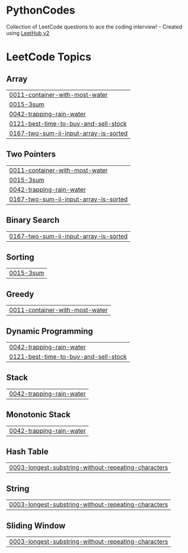 # PythonCodes
Collection of LeetCode questions to ace the coding interview! - Created using [LeetHub v2](https://github.com/arunbhardwaj/LeetHub-2.0)

<!---LeetCode Topics Start-->
# LeetCode Topics
## Array
|  |
| ------- |
| [0011-container-with-most-water](https://github.com/ankushgupta365/PythonCodes/tree/master/0011-container-with-most-water) |
| [0015-3sum](https://github.com/ankushgupta365/PythonCodes/tree/master/0015-3sum) |
| [0042-trapping-rain-water](https://github.com/ankushgupta365/PythonCodes/tree/master/0042-trapping-rain-water) |
| [0121-best-time-to-buy-and-sell-stock](https://github.com/ankushgupta365/PythonCodes/tree/master/0121-best-time-to-buy-and-sell-stock) |
| [0167-two-sum-ii-input-array-is-sorted](https://github.com/ankushgupta365/PythonCodes/tree/master/0167-two-sum-ii-input-array-is-sorted) |
## Two Pointers
|  |
| ------- |
| [0011-container-with-most-water](https://github.com/ankushgupta365/PythonCodes/tree/master/0011-container-with-most-water) |
| [0015-3sum](https://github.com/ankushgupta365/PythonCodes/tree/master/0015-3sum) |
| [0042-trapping-rain-water](https://github.com/ankushgupta365/PythonCodes/tree/master/0042-trapping-rain-water) |
| [0167-two-sum-ii-input-array-is-sorted](https://github.com/ankushgupta365/PythonCodes/tree/master/0167-two-sum-ii-input-array-is-sorted) |
## Binary Search
|  |
| ------- |
| [0167-two-sum-ii-input-array-is-sorted](https://github.com/ankushgupta365/PythonCodes/tree/master/0167-two-sum-ii-input-array-is-sorted) |
## Sorting
|  |
| ------- |
| [0015-3sum](https://github.com/ankushgupta365/PythonCodes/tree/master/0015-3sum) |
## Greedy
|  |
| ------- |
| [0011-container-with-most-water](https://github.com/ankushgupta365/PythonCodes/tree/master/0011-container-with-most-water) |
## Dynamic Programming
|  |
| ------- |
| [0042-trapping-rain-water](https://github.com/ankushgupta365/PythonCodes/tree/master/0042-trapping-rain-water) |
| [0121-best-time-to-buy-and-sell-stock](https://github.com/ankushgupta365/PythonCodes/tree/master/0121-best-time-to-buy-and-sell-stock) |
## Stack
|  |
| ------- |
| [0042-trapping-rain-water](https://github.com/ankushgupta365/PythonCodes/tree/master/0042-trapping-rain-water) |
## Monotonic Stack
|  |
| ------- |
| [0042-trapping-rain-water](https://github.com/ankushgupta365/PythonCodes/tree/master/0042-trapping-rain-water) |
## Hash Table
|  |
| ------- |
| [0003-longest-substring-without-repeating-characters](https://github.com/ankushgupta365/PythonCodes/tree/master/0003-longest-substring-without-repeating-characters) |
## String
|  |
| ------- |
| [0003-longest-substring-without-repeating-characters](https://github.com/ankushgupta365/PythonCodes/tree/master/0003-longest-substring-without-repeating-characters) |
## Sliding Window
|  |
| ------- |
| [0003-longest-substring-without-repeating-characters](https://github.com/ankushgupta365/PythonCodes/tree/master/0003-longest-substring-without-repeating-characters) |
<!---LeetCode Topics End-->